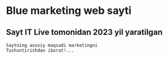 # Blue marketing web sayti
## Sayt IT Live tomonidan 2023 yil yaratilgan
    Saytning asosiy maqsadi marketingni 
    Tushuntirishdan iborat!...
